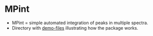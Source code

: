 # MPint
* MPint = simple automated integration of peaks in multiple spectra.
* Directory with [demo-files](./docs/demo/) illustrating how the package works.  
